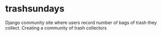 # trashsundays
Django community site where users record number of bags of trash they collect. Creating a community of trash collectors
